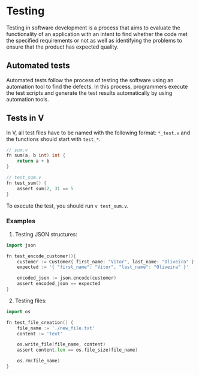 # Testing

Testing in software development is a process that aims to evaluate the functionality of an application with an intent to find whether the code met the specified requirements or not as well as identifying the problems to ensure that the product has expected quality.

## Automated tests

Automated tests follow the process of testing the software using an automation tool to find the defects. In this process, programmers execute the test scripts and generate the test results automatically by using automation tools.

## Tests in V

In V, all test files have to be named with the following format: `*_test.v` and the functions should start with `test_*`.

```go
// sum.v
fn sum(a, b int) int {
    return a + b
}
```

```go
// test_sum.v
fn test_sum() {
    assert sum(2, 3) == 5
}
```

To execute the test, you should run `v test_sum.v`.

### Examples

1. Testing JSON structures:

```go
import json

fn test_encode_customer(){
    customer := Customer{ first_name: "Vitor", last_name: "Oliveira" }
    expected := '{ "first_name": "Vitor", "last_name": "Oliveira" }'

    encoded_json := json.encode(customer)
    assert encoded_json == expected
}
```

2. Testing files:

```go
import os

fn test_file_creation() {
    file_name := './new_file.txt'
    content := 'text'

    os.write_file(file_name, content)
    assert content.len == os.file_size(file_name)

    os.rm(file_name)
}
```
